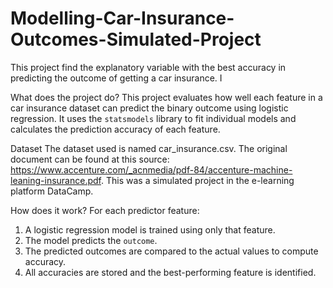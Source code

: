 # Modelling-Car-Insurance-Outcomes-Simulated-Project
This project find the explanatory variable with the best accuracy in predicting the outcome of getting a car insurance. I

What does the project do?
This project evaluates how well each feature in a car insurance dataset can predict the binary outcome using logistic regression. It uses the `statsmodels` library to fit individual models and calculates the prediction accuracy of each feature.

Dataset
The dataset used is named car_insurance.csv. The original document can be found at this source: https://www.accenture.com/_acnmedia/pdf-84/accenture-machine-leaning-insurance.pdf.
This was a simulated project in the e-learning platform DataCamp.

How does it work?
For each predictor feature:
1. A logistic regression model is trained using only that feature.
2. The model predicts the `outcome`.
3. The predicted outcomes are compared to the actual values to compute accuracy.
4. All accuracies are stored and the best-performing feature is identified.
